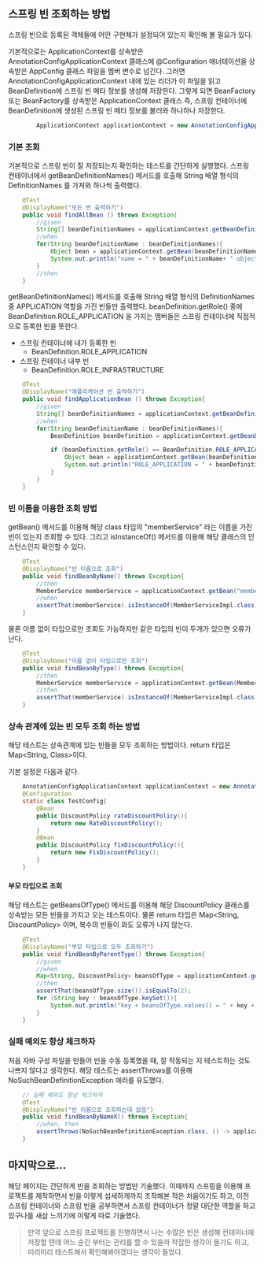 ## 스프링 빈 조회하는 방법

스프링 빈으로 등록된 객체들에 어떤 구현체가 설정되어 있는지 확인해 볼 필요가 있다.

기본적으로는 ApplicationContext를 상속받은 AnnotationConfigApplicationContext 클래스에 @Configuration 애너테이션을 상속받은 AppConfig 클래스 파일을 멤버 변수로 넘긴다.
그러면 AnnotationConfigApplicationContext 내에 있는 리더가 이 파일을 읽고 BeanDefinition에 스프링 빈 메타 정보를 생성해 저장한다. 그렇게 되면 BeanFactory 또는 BeanFactory를 상속받은  ApplicationContext 클래스 즉, 스프링 컨테이너에 BeanDefinition에 생성된 스프링 빈 메타 정보를 불러와 하나하나 저장한다. 

```java
        ApplicationContext applicationContext = new AnnotationConfigApplicationContext(AppConfig.class);

```

### 기본 조회

기본적으로 스프링 빈이 잘 저장되는지 확인하는 테스트를 간단하게 실행했다. 스프링 컨테이너에서 getBeanDefinitionNames() 메서드를 호출해 String 배열 형식의 DefinitionNames 를 가져와 하나씩 출력했다.
```java
    @Test
    @DisplayName("모든 빈 출력하기")
    public void findAllBean () throws Exception{
        //given
        String[] beanDefinitionNames = applicationContext.getBeanDefinitionNames();
        //when
        for(String beanDefinitionName : beanDefinitionNames){
            Object bean = applicationContext.getBean(beanDefinitionName);
            System.out.println("name = " + beanDefinitionName+ " object = " + bean);
        }
        //then
    }
```

getBeanDefinitionNames() 메서드를 호출해 String 배열 형식의 DefinitionNames 중 APPLICATION 역할을 가진 빈들만 출력했다.
beanDefinition.getRole() 중에 BeanDefinition.ROLE_APPLICATION 을 가지는 멤버들은 스프링 컨테이너에 직접적으로 등록한 빈을 뜻한다.

- 스프링 컨테이너에 내가 등록한 빈
    - BeanDefinition.ROLE_APPLICATION
- 스프링 컨테이너 내부 빈
    - BeanDefinition.ROLE_INFRASTRUCTURE


```java
    @Test
    @DisplayName("애플리케이션 빈 출력하기")
    public void findApplicationBean () throws Exception{
        //given
        String[] beanDefinitionNames = applicationContext.getBeanDefinitionNames();
        //when
        for(String beanDefinitionName : beanDefinitionNames){
            BeanDefinition beanDefinition = applicationContext.getBeanDefinition(beanDefinitionName);

            if (beanDefinition.getRole() == BeanDefinition.ROLE_APPLICATION){
                Object bean = applicationContext.getBean(beanDefinitionName);
                System.out.println("ROLE_APPLICATION = " + beanDefinitionName+ " object = " + bean);
            }
        }
    }
```

### 빈 이름을 이용한 조회 방법
getBean() 메서드를 이용해 해당 class 타입의 "memberService" 라는 이름을 가진 빈이 있는지 조회할 수 있다.
그리고 isInstanceOf() 메서드를 이용해 해당 클래스의 인스턴스인지 확인할 수 있다.

```java
    @Test
    @DisplayName("빈 이름으로 조회")
    public void findBeanByName() throws Exception{
        //then
        MemberService memberService = applicationContext.getBean("memberService", MemberService.class);
        //when
        assertThat(memberService).isInstanceOf(MemberServiceImpl.class);
    }

```

물론 이름 없이 타입으로만 조회도 가능하지만 같은 타입의 빈이 두개가 있으면 오류가 난다.
```java
    @Test
    @DisplayName("이름 없이 타입으로만 조회")
    public void findBeanByType() throws Exception{
        //then
        MemberService memberService = applicationContext.getBean(MemberService.class);
        //then
        assertThat(memberService).isInstanceOf(MemberServiceImpl.class);
    }
```

### 상속 관계에 있는 빈 모두 조회 하는 방법
해당 테스트는 상속관계에 있는 빈들을 모두 조회하는 방법이다. return 타입은 Map<String, Class>이다.

기본 설정은 다음과 같다.
```java
    AnnotationConfigApplicationContext applicationContext = new AnnotationConfigApplicationContext(TestConfig.class);
    @Configuration
    static class TestConfig{
        @Bean
        public DiscountPolicy rateDiscountPolicy(){
            return new RateDiscountPolicy();
        }
        @Bean
        public DiscountPolicy fixDiscountPolicy(){
            return new FixDiscountPolicy();
        }
    }

```


#### 부모 타입으로 조회
해당 테스트는 getBeansOfType() 메서드를 이용해 해당 DiscountPolicy 클래스를 상속받는 모든 빈들을 가지고 오는 테스트이다.
물론 return 타입은 Map<String, DiscountPolicy> 이며, 복수의 빈들이 와도 오류가 나지 않는다.

```java
    @Test
    @DisplayName("부모 타입으로 모두 조회하기")
    public void findBeanByParentType() throws Exception{
        //given
        //when
        Map<String, DiscountPolicy> beansOfType = applicationContext.getBeansOfType(DiscountPolicy.class);
        //then
        assertThat(beansOfType.size()).isEqualTo(2);
        for (String key : beansOfType.keySet()){
            System.out.println("key + beansOfType.values() = " + key + beansOfType.values());
        }
    }
```

### 실패 예외도 항상 체크하자
처음 자바 구성 파일을 만들어 빈을 수동 등록했을 때, 잘 작동되는 지 테스트하는 것도 나쁘지 않다고 생각한다. 해당 테스트는 assertThrows를 이용해 NoSuchBeanDefinitionException 에러를 유도했다. 


```java
    // 실패 예외도 항상 체크하자
    @Test
    @DisplayName("빈 이름으로 조회하는데 없음")
    public void findBeanByNameX() throws Exception{
        //when, then
        assertThrows(NoSuchBeanDefinitionException.class, () -> applicationContext.getBean("xxxxx", MemberService.class));
    }
```

## 마지막으로...
해당 페이지는 간단하게 빈을 조회하는 방법만 기술했다. 이때까지 스프링을 이용해 프로젝트를 제작하면서 빈을 이렇게 섬세하게까지 조작해본 적은 처음이기도 하고,
이전 스프링 컨테이너와 스프링 빈을 공부하면서 스프링 컨테이너가 정말 대단한 역할을 하고 있구나를 새삼 느끼기에 이렇게 따로 기술했다.

> 만약 앞으로 스프링 프로젝트를 진행하면서 나는 수많은 빈은 생성해 컨테이너에 저장할 텐데 어느 순간 부터는 관리를 할 수 있을까 착잡한 생각이 들기도 하고, 미리미리 테스트해서 확인해봐야겠다는 생각이 들었다.